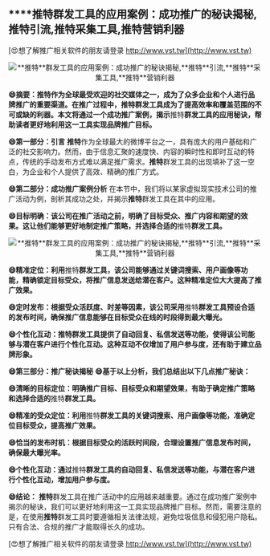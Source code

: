 ## ****推特**群发工具的应用案例：成功推广的秘诀揭秘,**推特**引流,**推特**采集工具,**推特**营销利器**

[😍想了解推广相关软件的朋友请登录 http://www.vst.tw](http://www.vst.tw)

 <center><img src="https://vst.tw/MP4/tuiguang/png/7.png" alt="**推特**群发工具的应用案例：成功推广的秘诀揭秘,**推特**引流,**推特**采集工具,**推特**营销利器"></center>

**😄摘要：**推特**作为全球最受欢迎的社交媒体之一，成为了众多企业和个人进行品牌推广的重要渠道。在推广过程中，**推特**群发工具成为了提高效率和覆盖范围的不可或缺的利器。本文将通过一个成功推广案例，揭示**推特**群发工具的应用秘诀，帮助读者更好地利用这一工具实现品牌推广目标。**

**😄第一部分：引言**
**推特**作为全球最大的微博平台之一，具有庞大的用户基础和广泛的社交影响力。然而，由于信息汇聚的速度快、内容的瞬时性和即时互动的特点，传统的手动发布方式难以满足推广需求。**推特**群发工具的出现填补了这一空白，为企业和个人提供了高效、精确的推广方式。

**😄第二部分：成功推广案例分析**
在本节中，我们将以某家虚拟现实技术公司的推广活动为例，剖析其成功之处，并揭示**推特**群发工具在其中的应用。

**😄目标明确：该公司在推广活动之前，明确了目标受众、推广内容和期望的效果。这让他们能够更好地制定推广策略，并选择合适的**推特**群发工具。**

 <center><img src="https://vst.tw/MP4/tuiguang/png/8.png" alt="**推特**群发工具的应用案例：成功推广的秘诀揭秘,**推特**引流,**推特**采集工具,**推特**营销利器"></center>

**😄精准定位：利用**推特**群发工具，该公司能够通过关键词搜索、用户画像等功能，精确锁定目标受众，将推广信息发送给潜在客户。这种精准定位大大提高了推广效果。**

**😄定时发布：根据受众活跃度、时差等因素，该公司采用**推特**群发工具预设合适的发布时间，确保推广信息能够在目标受众在线的时段得到最大曝光。**

**😄个性化互动：**推特**群发工具提供了自动回复、私信发送等功能，使得该公司能够与潜在客户进行个性化互动。这种互动不仅增加了用户参与度，还有助于建立品牌形象。**

**😄第三部分：推广秘诀揭秘**
**😄基于以上分析，我们总结出以下几点推广秘诀：**

**😄清晰的目标定位：明确推广目标、目标受众和期望效果，有助于确定推广策略和选择合适的**推特**群发工具。**

**😄精准的受众定位：利用**推特**群发工具的关键词搜索、用户画像等功能，准确定位目标受众，提高推广效果。**

**😄恰当的发布时机：根据目标受众的活跃时间段，合理设置推广信息发布时间，确保最大曝光率。**

**😄个性化互动：通过**推特**群发工具的自动回复、私信发送等功能，与潜在客户进行个性化互动，增加用户参与度。**

**😄结论：**
**推特**群发工具在推广活动中的应用越来越重要。通过在成功推广案例中揭示的秘诀，我们可以更好地利用这一工具实现品牌推广目标。然而，需要注意的是，在使用**推特**群发工具时要遵循相关法律法规，避免垃圾信息和侵犯用户隐私。只有合法、合规的推广才能取得长久的成功。

[😍想了解推广相关软件的朋友请登录 http://www.vst.tw](http://www.vst.tw)



